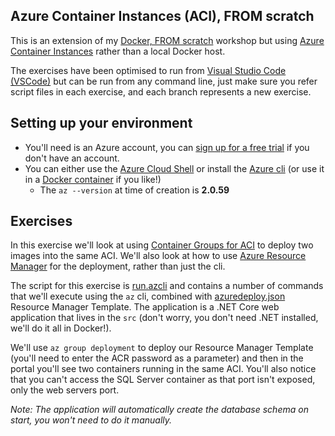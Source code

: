 ## Azure Container Instances (ACI), FROM scratch

This is an extension of my [Docker, FROM scratch](https://github.com/aaronpowell/docker-from-scratch) workshop but using [Azure Container Instances](https://docs.microsoft.com/en-us/azure/container-instances/?wt.mc_id=acifromscratch-github-aapowelll) rather than a local Docker host.

The exercises have been optimised to run from [Visual Studio Code (VSCode)](https://code.visualstudio.com?wt.mc_id=acifromscratch-github-aapowell) but can be run from any command line, just make sure you refer script files in each exercise, and each branch represents a new exercise.

## Setting up your environment

* You'll need is an Azure account, you can [sign up for a free trial](https://azure.microsoft.com/en-us/free/?wt.mc_id=acifromscratch-github-aapowell) if you don't have an account.
* You can either use the [Azure Cloud Shell](https://shell.azure.com/?wt.mc_id=acifromscratch-github-aapowell) or install the [Azure cli](https://docs.microsoft.com/en-us/cli/azure/install-azure-cli?view=azure-cli-latest&wt.mc_id=acifromscratch-github-aapowell) (or use it in a [Docker container](https://docs.microsoft.com/en-us/cli/azure/run-azure-cli-docker?view=azure-cli-latest&wt.mc_id=acifromscratch-github-aapowell) if you like!)
  * The `az --version` at time of creation is **2.0.59**

## Exercises

In this exercise we'll look at using [Container Groups for ACI](https://docs.microsoft.com/en-us/azure/container-instances/container-instances-container-groups?wt.mc_id=acifromscratch-github-aapowell) to deploy two images into the same ACI. We'll also look at how to use [Azure Resource Manager](https://docs.microsoft.com/en-us/azure/azure-resource-manager/?wt.mc_id=acifromscratch-github-aapowell) for the deployment, rather than just the cli.

The script for this exercise is [run.azcli](./run.azcli) and contains a number of commands that we'll execute using the `az` cli, combined with [azuredeploy.json](./azuredeploy.json) Resource Manager Template. The application is a .NET Core web application that lives in the `src` (don't worry, you don't need .NET installed, we'll do it all in Docker!).

We'll use `az group deployment` to deploy our Resource Manager Template (you'll need to enter the ACR password as a parameter) and then in the portal you'll see two containers running in the same ACI. You'll also notice that you can't access the SQL Server container as that port isn't exposed, only the web servers port.

_Note: The application will automatically create the database schema on start, you won't need to do it manually._